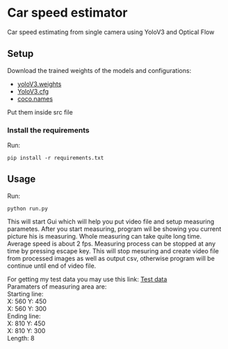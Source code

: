 # Car speed estimator
Car speed estimating from single camera using YoloV3 and Optical Flow

## Setup
Download the trained weights of the models and configurations:
- [yoloV3.weights](https://pjreddie.com/media/files/yolov3.weights)
- [YoloV3.cfg](https://github.com/pjreddie/darknet/blob/master/cfg/yolov3.cfg)
- [coco.names](https://github.com/pjreddie/darknet/blob/master/data/coco.names)

Put them inside src file

### Install the requirements

Run:
```
pip install -r requirements.txt
```

## Usage
Run:
```
python run.py
```

This will start Gui which will help you put video file and setup measuring parametes. After you start measuring, program wil be showing you current picture his is measuring. Whole measuring can take quite long time. Average speed is about 2 fps. Measuring process can be stopped at any time by pressing escape key. This will stop mesuring and create video file from processed images as well as output csv, otherwise program will be continue until end of video file.

For getting my test data you may use this link:
[Test data](https://www.dropbox.com/sh/e7p0bx68zmq24tf/AAARDee2y2o7i1615U7_kpRma?dl=0)  
Paramaters of measuring area are:  
Starting line:  
X: 560 Y: 450  
X: 560 Y: 300  
Ending line:  
X: 810 Y: 450  
X: 810 Y: 300  
Length: 8
